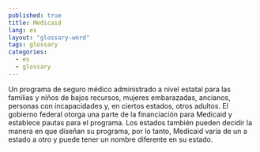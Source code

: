 ```yaml
---
published: true
title: Medicaid
lang: es
layout: "glossary-word"
tags: glossary
categories:
  - es
  - glossary
---
```


Un programa de seguro médico administrado a nivel estatal para las familias y niños de bajos recursos, mujeres embarazadas, ancianos, personas con incapacidades y, en ciertos estados, otros adultos. El gobierno federal otorga una parte de la financiación para Medicaid y establece pautas para el programa. Los estados también pueden decidir la manera en que diseñan su programa, por lo tanto, Medicaid varía de un a estado a otro y puede tener un nombre diferente en su estado.
